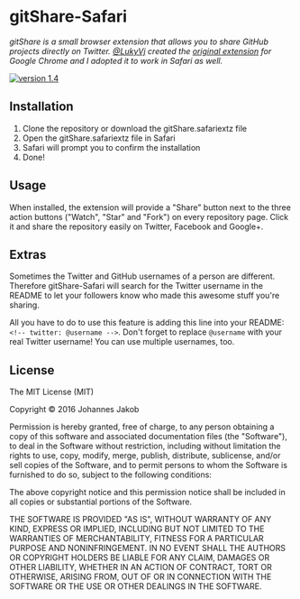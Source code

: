 <!-- twitter: @JohJakob -->

# gitShare-Safari

_gitShare is a small browser extension that allows you to share GitHub projects directly on Twitter. [@LukyVj](https://github.com/LukyVj) created the [original extension](https://github.com/LukyVj/gitShare) for Google Chrome and I adopted it to work in Safari as well._

[![version 1.4](https://img.shields.io/badge/version-1.4-blue.svg)](https://github.com/JohJakob/gitShare-Safari/releases/tag/1.4)

## Installation

1. Clone the repository or download the gitShare.safariextz file
2. Open the gitShare.safariextz file in Safari
3. Safari will prompt you to confirm the installation
4. Done!

## Usage

When installed, the extension will provide a "Share" button next to the three action buttons ("Watch", "Star" and "Fork") on every repository page. Click it and share the repository easily on Twitter, Facebook and Google+.

## Extras

Sometimes the Twitter and GitHub usernames of a person are different. Therefore gitShare-Safari will search for the Twitter username in the README to let your followers know who made this awesome stuff you're sharing.

All you have to do to use this feature is adding this line into your README: ```<!-- twitter: @username -->```. Don't forget to replace ```@username``` with your real Twitter username! You can use multiple usernames, too.

## License

The MIT License (MIT)

Copyright © 2016 Johannes Jakob

Permission is hereby granted, free of charge, to any person obtaining a copy
of this software and associated documentation files (the "Software"), to deal
in the Software without restriction, including without limitation the rights
to use, copy, modify, merge, publish, distribute, sublicense, and/or sell
copies of the Software, and to permit persons to whom the Software is
furnished to do so, subject to the following conditions:

The above copyright notice and this permission notice shall be included in all
copies or substantial portions of the Software.

THE SOFTWARE IS PROVIDED "AS IS", WITHOUT WARRANTY OF ANY KIND, EXPRESS OR
IMPLIED, INCLUDING BUT NOT LIMITED TO THE WARRANTIES OF MERCHANTABILITY,
FITNESS FOR A PARTICULAR PURPOSE AND NONINFRINGEMENT. IN NO EVENT SHALL THE
AUTHORS OR COPYRIGHT HOLDERS BE LIABLE FOR ANY CLAIM, DAMAGES OR OTHER
LIABILITY, WHETHER IN AN ACTION OF CONTRACT, TORT OR OTHERWISE, ARISING FROM,
OUT OF OR IN CONNECTION WITH THE SOFTWARE OR THE USE OR OTHER DEALINGS IN THE
SOFTWARE.